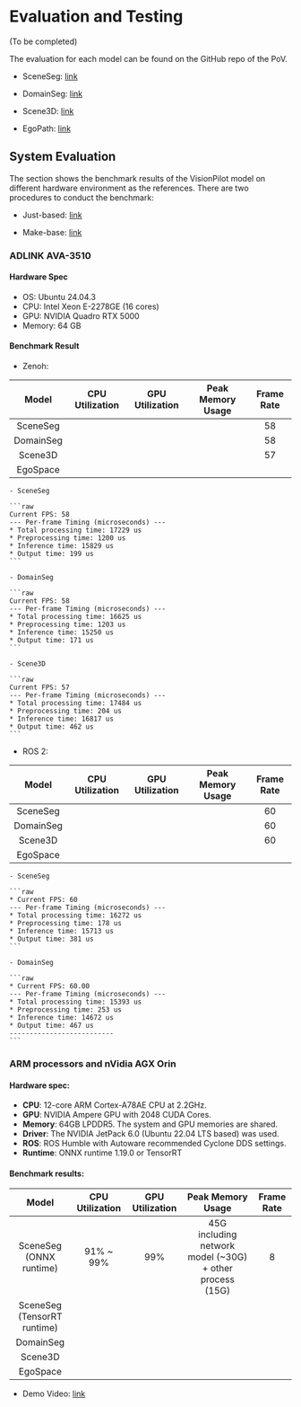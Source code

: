 # Evaluation and Testing

(To be completed)

The evaluation for each model can be found on the GitHub repo of the PoV. 

- SceneSeg: [link](https://github.com/autowarefoundation/autoware.privately-owned-vehicles/tree/main/SceneSeg#performance-results)

- DomainSeg: [link](https://github.com/autowarefoundation/autoware.privately-owned-vehicles/tree/main/DomainSeg#performance-results)

- Scene3D: [link](https://github.com/autowarefoundation/autoware.privately-owned-vehicles/tree/main/Scene3D)

- EgoPath: [link](https://github.com/autowarefoundation/autoware.privately-owned-vehicles/tree/main/EgoPath)

## System Evaluation

The section shows the benchmark results of the VisionPilot model on different hardware environment as the references. There are two procedures to conduct the benchmark:

- Just-based: [link](https://autowarefoundation.github.io/autoware.pov-reference-design-docs/main/software-configuration/zenoh/#usage)

- Make-base: [link](https://github.com/NEWSLabNTU/2025-vision-pilot-benchmark)

### ADLINK AVA-3510

#### Hardware Spec

- OS: Ubuntu 24.04.3
- CPU: Intel Xeon E-2278GE (16 cores)
- GPU: NVIDIA Quadro RTX 5000
- Memory: 64 GB

#### Benchmark Result

- Zenoh:


| Model  | CPU Utilization | GPU Utilization | Peak Memory Usage  | Frame Rate  |
|:---:|:---:|:---:|:---:|:---:|
| SceneSeg   |   |   |   | 58  |
| DomainSeg  |   |   |   | 58  |
| Scene3D  |   |   |   | 57  |
| EgoSpace |   |   |   |   |

    - SceneSeg
  
    ```raw
    Current FPS: 58
    --- Per-frame Timing (microseconds) ---
    * Total processing time: 17229 us
    * Preprocessing time: 1200 us
    * Inference time: 15829 us      
    * Output time: 199 us
    ```

    - DomainSeg

    ```raw
    Current FPS: 58
    --- Per-frame Timing (microseconds) ---
    * Total processing time: 16625 us
    * Preprocessing time: 1203 us
    * Inference time: 15250 us
    * Output time: 171 us
    ```

    - Scene3D

    ```raw
    Current FPS: 57
    --- Per-frame Timing (microseconds) ---
    * Total processing time: 17484 us
    * Preprocessing time: 204 us
    * Inference time: 16817 us
    * Output time: 462 us
    ```

- ROS 2:

| Model  | CPU Utilization | GPU Utilization | Peak Memory Usage  | Frame Rate  |
|:---:|:---:|:---:|:---:|:---:|
| SceneSeg   |   |   |   | 60  |
| DomainSeg  |   |   |   | 60  |
| Scene3D  |   |   |   | 60  |
| EgoSpace |   |   |   |   |

    - SceneSeg
  
    ```raw
    * Current FPS: 60
    --- Per-frame Timing (microseconds) --- 
    * Total processing time: 16272 us
    * Preprocessing time: 178 us
    * Inference time: 15713 us
    * Output time: 381 us
    ```

    - DomainSeg

    ```raw
    * Current FPS: 60.00
    --- Per-frame Timing (microseconds) --- 
    * Total processing time: 15393 us
    * Preprocessing time: 253 us
    * Inference time: 14672 us
    * Output time: 467 us
    -------------------------- 
    ```

### ARM processors and nVidia AGX Orin
#### Hardware spec:
- **CPU**: 12-core ARM Cortex-A78AE CPU at 2.2GHz.
- **GPU**: NVIDIA Ampere GPU with 2048 CUDA Cores.
- **Memory**: 64GB LPDDR5. The system and GPU memories are shared.
- **Driver**: The NVIDIA JetPack 6.0 (Ubuntu 22.04 LTS based) was used.
- **ROS**: ROS Humble with Autoware recommended Cyclone DDS settings.
- **Runtime**: ONNX runtime  1.19.0 or TensorRT

#### Benchmark results: 

| Model  | CPU Utilization | GPU Utilization | Peak Memory Usage  | Frame Rate  |
|:---:|:---:|:---:|:---:|:---:|
| SceneSeg  <br> (ONNX runtime)| 91%  ~ 99%  | 99%  | 45G <br> including network model (~30G) + other process (15G)  | 8  |
| SceneSeg  <br> (TensorRT runtime)  |   |   |   |   |
| DomainSeg  |   |   |   |   |
| Scene3D  |   |   |   |   |
| EgoSpace |   |   |   |   |


  - Demo Video: [link](https://drive.google.com/file/d/1P6NPrnKex2EkNgzlvM20Ap6YoPxFmVgl/view?usp=drive_link)


